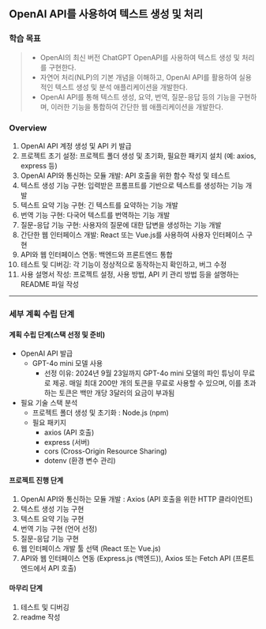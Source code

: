 ## OpenAI API를 사용하여 텍스트 생성 및 처리
### 학습 목표
>    - OpenAI의 최신 버전 ChatGPT OpenAPI를 사용하여 텍스트 생성 및 처리를 구현한다.
>    - 자연어 처리(NLP)의 기본 개념을 이해하고, OpenAI API를 활용하여 실용적인 텍스트 생성 및 분석 애플리케이션을 개발한다.
>    - OpenAI API를 통해 텍스트 생성, 요약, 번역, 질문-응답 등의 기능을 구현하며, 이러한 기능을 통합하여 간단한 웹 애플리케이션을 개발한다. 
 
### Overview
1. OpenAI API 계정 생성 및 API 키 발급
2. 프로젝트 초기 설정: 프로젝트 폴더 생성 및 초기화, 필요한 패키지 설치 (예: axios, express 등)
3. OpenAI API와 통신하는 모듈 개발: API 호출을 위한 함수 작성 및 테스트
4. 텍스트 생성 기능 구현: 입력받은 프롬프트를 기반으로 텍스트를 생성하는 기능 개발
5. 텍스트 요약 기능 구현: 긴 텍스트를 요약하는 기능 개발
6. 번역 기능 구현: 다국어 텍스트를 번역하는 기능 개발
7. 질문-응답 기능 구현: 사용자의 질문에 대한 답변을 생성하는 기능 개발
8. 간단한 웹 인터페이스 개발: React 또는 Vue.js를 사용하여 사용자 인터페이스 구현
9. API와 웹 인터페이스 연동: 백엔드와 프론트엔드 통합
10. 테스트 및 디버깅: 각 기능이 정상적으로 동작하는지 확인하고, 버그 수정
11. 사용 설명서 작성: 프로젝트 설정, 사용 방법, API 키 관리 방법 등을 설명하는 README 파일 작성
*** 
### 세부 계획 수립 단계
#### 계획 수립 단계(스택 선정 및 준비)
- OpenAI API 발급
    - GPT-4o mini 모델 사용
        - 선정 이유: 2024년 9월 23일까지 GPT-4o mini 모델의 파인 튜닝이 무료로 제공. 매일 최대 200만 개의 토큰을 무료로 사용할 수 있으며, 이를 초과하는 토큰은 백만 개당 3달러의 요금이 부과됨
- 필요 기술 스택 분석
    - 프로젝트 폴더 생성 및 초기화 : Node.js (npm)
    - 필요 패키지
        - axios (API 호출)
        - express (서버)
        - cors (Cross-Origin Resource Sharing)
        - dotenv (환경 변수 관리)

#### 프로젝트 진행 단계
1. OpenAI API와 통신하는 모듈 개발 : Axios (API 호출을 위한 HTTP 클라이언트)
2. 텍스트 생성 기능 구현
3. 텍스트 요약 기능 구현
4. 번역 기능 구현 (언어 선정)
5. 질문-응답 기능 구현
6. 웹 인터페이스 개발 툴 선택 (React 또는 Vue.js)
7. API와 웹 인터페이스 연동 (Express.js (백엔드)), Axios 또는 Fetch API (프론트엔드에서 API 호출)

#### 마무리 단계
1. 테스트 및 디버깅
2. readme 작성 
